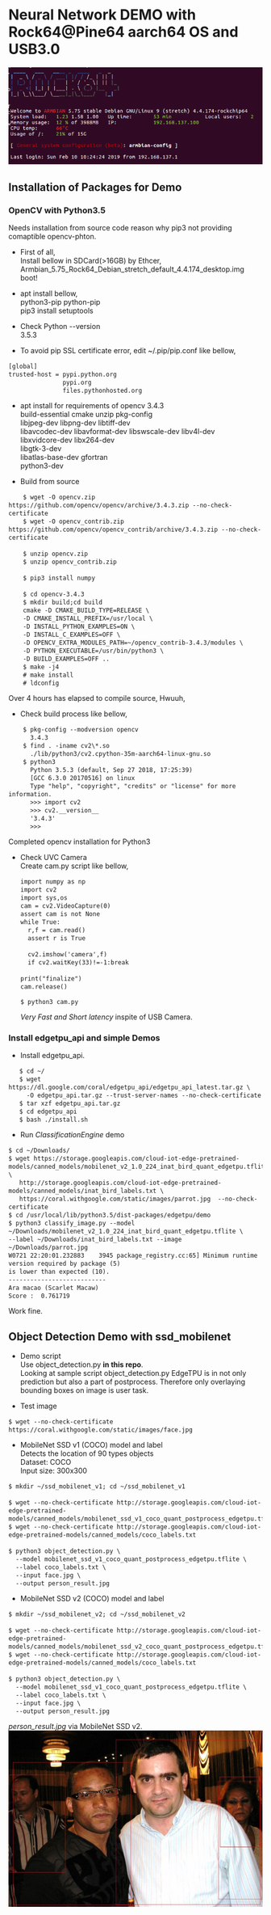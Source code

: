 # Neural Network DEMO with Rock64@Pine64 aarch64 OS and USB3.0

![](files/OpeningArmbian.png)  

## Installation of Packages for Demo

### OpenCV with Python3.5  
Needs installation from source code reason why pip3 not providing comaptible opencv-phton.  

- First of all,  
Install bellow in SDCard(>16GB) by Ethcer,  
Armbian_5.75_Rock64_Debian_stretch_default_4.4.174_desktop.img  
boot!

- apt install bellow,  
python3-pip python-pip  
pip3 install setuptools  

- Check Python --version  
3.5.3

- To avoid pip SSL certificate error, edit ~/.pip/pip.conf like bellow,  
```
[global]  
trusted-host = pypi.python.org  
               pypi.org  
               files.pythonhosted.org  
```

- apt install for requirements of opencv 3.4.3  
build-essential cmake unzip pkg-config  
libjpeg-dev libpng-dev libtiff-dev  
libavcodec-dev libavformat-dev libswscale-dev libv4l-dev  
libxvidcore-dev libx264-dev  
libgtk-3-dev  
libatlas-base-dev gfortran  
python3-dev  

- Build from source  
```
    $ wget -O opencv.zip https://github.com/opencv/opencv/archive/3.4.3.zip --no-check-certificate  
    $ wget -O opencv_contrib.zip https://github.com/opencv/opencv_contrib/archive/3.4.3.zip --no-check-certificate  
    
    $ unzip opencv.zip  
    $ unzip opencv_contrib.zip  
    
    $ pip3 install numpy  
    
    $ cd opencv-3.4.3  
    $ mkdir build;cd build  
    cmake -D CMAKE_BUILD_TYPE=RELEASE \  
    -D CMAKE_INSTALL_PREFIX=/usr/local \  
    -D INSTALL_PYTHON_EXAMPLES=ON \  
    -D INSTALL_C_EXAMPLES=OFF \  
    -D OPENCV_EXTRA_MODULES_PATH=~/opencv_contrib-3.4.3/modules \  
    -D PYTHON_EXECUTABLE=/usr/bin/python3 \  
    -D BUILD_EXAMPLES=OFF ..  
    $ make -j4  
    # make install
    # ldconfig
```
Over 4 hours has elapsed to compile source, Hwuuh,  

- Check build process like bellow,  
```
    $ pkg-config --modversion opencv
      3.4.3
    $ find . -iname cv2\*.so
      ./lib/python3/cv2.cpython-35m-aarch64-linux-gnu.so
    $ python3 
      Python 3.5.3 (default, Sep 27 2018, 17:25:39) 
      [GCC 6.3.0 20170516] on linux
      Type "help", "copyright", "credits" or "license" for more information.
      >>> import cv2
      >>> cv2.__version__
      '3.4.3'
      >>> 
```
  Completed opencv installation for Python3  

- Check UVC Camera  
  Create cam.py script like bellow,  

  ```
  import numpy as np
  import cv2
  import sys,os
  cam = cv2.VideoCapture(0)
  assert cam is not None
  while True:
    r,f = cam.read()
    assert r is True

    cv2.imshow('camera',f)
    if cv2.waitKey(33)!=-1:break

  print("finalize")
  cam.release()
  ```

  ```
  $ python3 cam.py
  ```

  *Very Fast and Short latency* inspite of USB Camera.  

### Install edgetpu_api and simple Demos  

- Install edgetpu_api.  

 ```
    $ cd ~/
    $ wget https://dl.google.com/coral/edgetpu_api/edgetpu_api_latest.tar.gz \
      -O edgetpu_api.tar.gz --trust-server-names --no-check-certificate
    $ tar xzf edgetpu_api.tar.gz
    $ cd edgetpu_api
    $ bash ./install.sh
 ```
 
- Run *ClassificationEngine* demo  

 ```
 $ cd ~/Downloads/
 $ wget https://storage.googleapis.com/cloud-iot-edge-pretrained-models/canned_models/mobilenet_v2_1.0_224_inat_bird_quant_edgetpu.tflite \
    http://storage.googleapis.com/cloud-iot-edge-pretrained-models/canned_models/inat_bird_labels.txt \
    https://coral.withgoogle.com/static/images/parrot.jpg  --no-check-certificate
 $ cd /usr/local/lib/python3.5/dist-packages/edgetpu/demo
 $ python3 classify_image.py --model ~/Downloads/mobilenet_v2_1.0_224_inat_bird_quant_edgetpu.tflite \
--label ~/Downloads/inat_bird_labels.txt --image ~/Downloads/parrot.jpg
W0721 22:20:01.232883    3945 package_registry.cc:65] Minimum runtime version required by package (5)
is lower than expected (10).
 ---------------------------
 Ara macao (Scarlet Macaw)
 Score :  0.761719
 ```
Work fine.  

## Object Detection Demo with ssd_mobilenet

- Demo script  
  Use object_detection.py **in this repo**.  
  Looking at sample script object_detection.py EdgeTPU is in not only prediction but also a part of postprocess. Therefore only overlaying bounding boxes on image is user task.  

- Test image  
```
$ wget --no-check-certificate https://coral.withgoogle.com/static/images/face.jpg
```
- MobileNet SSD v1 (COCO) model and label  
Detects the location of 90 types objects  
Dataset: COCO  
Input size: 300x300  

```
$ mkdir ~/ssd_mobilenet_v1; cd ~/ssd_mobilenet_v1

$ wget --no-check-certificate http://storage.googleapis.com/cloud-iot-edge-pretrained-models/canned_models/mobilenet_ssd_v1_coco_quant_postprocess_edgetpu.tflite
$ wget --no-check-certificate http://storage.googleapis.com/cloud-iot-edge-pretrained-models/canned_models/coco_labels.txt

$ python3 object_detection.py \
  --model mobilenet_ssd_v1_coco_quant_postprocess_edgetpu.tflite \
  --label coco_labels.txt \
  --input face.jpg \
  --output person_result.jpg
```

- MobileNet SSD v2 (COCO) model and label  

```
$ mkdir ~/ssd_mobilenet_v2; cd ~/ssd_mobilenet_v2

$ wget --no-check-certificate http://storage.googleapis.com/cloud-iot-edge-pretrained-models/canned_models/mobilenet_ssd_v2_coco_quant_postprocess_edgetpu.tflite
$ wget --no-check-certificate http://storage.googleapis.com/cloud-iot-edge-pretrained-models/canned_models/coco_labels.txt

$ python3 object_detection.py \
  --model mobilenet_ssd_v1_coco_quant_postprocess_edgetpu.tflite \
  --label coco_labels.txt \
  --input face.jpg \
  --output person_result.jpg
```
*person_result.jpg* via MobileNet SSD v2.  
![](rock64/person_result.jpg)  
